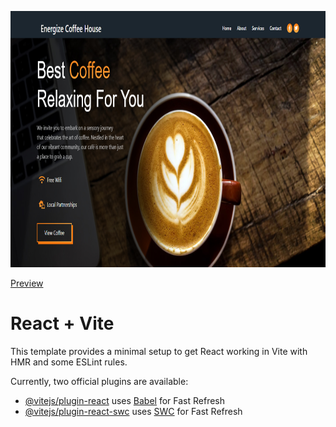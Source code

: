 <p align="center">

<img src="https://raw.githubusercontent.com/demjhonsilver/energize-coffee-house/main/public/screenshot.png" alt="Logo" width="800" height="410"/>

[Preview](https://energize-coffee-house.vercel.app)

</p>


# React + Vite

This template provides a minimal setup to get React working in Vite with HMR and some ESLint rules.

Currently, two official plugins are available:

- [@vitejs/plugin-react](https://github.com/vitejs/vite-plugin-react/blob/main/packages/plugin-react/README.md) uses [Babel](https://babeljs.io/) for Fast Refresh
- [@vitejs/plugin-react-swc](https://github.com/vitejs/vite-plugin-react-swc) uses [SWC](https://swc.rs/) for Fast Refresh
